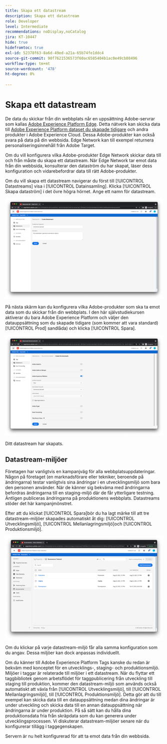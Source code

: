```yaml
---
title: Skapa ett datastream
description: Skapa ett datastream
role: Developer
level: Intermediate
recommendations: noDisplay,noCatalog
jira: KT-10447
hide: true
hidefromtoc: true
exl-id: 52378f63-8a6d-49ed-a21a-65b74fe1ddc4
source-git-commit: 90f7621536573f60ac6585404b1ac0e49cb08496
workflow-type: tm+mt
source-wordcount: '478'
ht-degree: 0%

---
```


# Skapa ett datastream

De data du skickar från din webbplats når en uppsättning Adobe-servrar som kallas [Adobe Experience Platform Edge](https://business.adobe.com/products/experience-platform/experience-platform-edge-network.html). Detta nätverk kan skicka data till [Adobe Experience Platform dataset du skapade tidigare](create-a-schema.md) och andra produkter i Adobe Experience Cloud. Dessa Adobe-produkter kan också svara på data på din webbsida. Edge Network kan till exempel returnera personaliseringsinnehåll från Adobe Target.

Om du vill konfigurera vilka Adobe-produkter Edge Network skickar data till och från måste du skapa ett datastream. När Edge Network tar emot data från din webbsida, konsulterar den dataström du har skapat, läser dess konfiguration och vidarebefordrar data till rätt Adobe-produkter.

Om du vill skapa ett datastream navigerar du först till [!UICONTROL Datastreams] visa i [!UICONTROL Datainsamling]. Klicka [!UICONTROL Skapa dataström] i det övre högra hörnet. Ange ett namn för datastream.

![Namn och beskrivning för dataström](../../../assets/implementation-strategy/datastream-name-description.png)

På nästa skärm kan du konfigurera vilka Adobe-produkter som ska ta emot data som du skickar från din webbplats. I den här självstudiekursen aktiverar du bara Adobe Experience Platform och väljer den datauppsättning som du skapade tidigare (som kommer att vara standard) [!UICONTROL Prod] sandlåda) och klicka [!UICONTROL Spara].

![Datastream-produktkonfiguration](../../../assets/implementation-strategy/datastream-product-configuration.png)

Ditt datastream har skapats.

## Datastream-miljöer

Företagen har vanligtvis en kampanjväg för alla webbplatsuppdateringar. Någon på företaget (en marknadsförare eller tekniker, beroende på ändringarna) testar vanligtvis sina ändringar i en utvecklingsmiljö som bara den personen använder. När de känner sig bekväma med ändringarna befordras ändringarna till en staging-miljö där de får ytterligare testning. Äntligen publiceras ändringarna på produktionens webbplats. Datastreams stöder det här kampanjmönstret.

Efter att du klickat [!UICONTROL Spara]bör du ha lagt märke till att tre datastream-miljöer skapades automatiskt åt dig: [!UICONTROL Utvecklingsmiljö], [!UICONTROL Mellanlagringsmiljö]och [!UICONTROL Produktionsmiljö].

![Datastream-miljöer](../../../assets/implementation-strategy/datastream-environments.png)

Om du klickar på varje datastream-miljö får alla samma konfiguration som du angav. Dessa miljöer kan dock anpassas individuellt.

Om du känner till Adobe Experience Platform Tags kanske du redan är bekväm med konceptet för en utvecklings-, staging- och produktionsmiljö. Miljöer i taggar är relaterade till miljöer i ett datastream. När du flyttar ett taggbibliotek genom arbetsflödet för taggpublicering från utveckling till staging till produktion, kommer den datastream-miljö som används också automatiskt att växla från [!UICONTROL Utvecklingsmiljö], till [!UICONTROL Mellanlagringsmiljö], till [!UICONTROL Produktionsmiljö]. Detta gör att du till exempel kan skicka data till en datauppsättning medan dina ändringar är under utveckling och skicka data till en annan datauppsättning när ändringarna är under produktion. På så sätt kan du hålla dina produktionsdata fria från skräpdata som du kan generera under utvecklingsprocessen. Vi diskuterar datastream-miljöer senare när du konfigurerar tillägg i taggegenskapen.

Servern är nu helt konfigurerad för att ta emot data från din webbsida.
